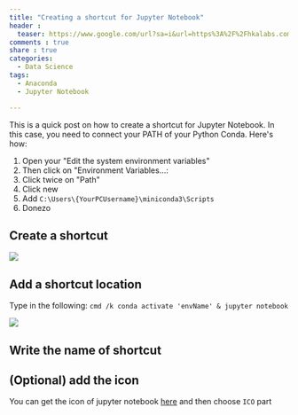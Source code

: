 ```yaml
---
title: "Creating a shortcut for Jupyter Notebook"
header :
  teaser: https://www.google.com/url?sa=i&url=https%3A%2F%2Fhkalabs.com%2Fmengintegrasikan-r-dengan-jupyter-notebook%2F&psig=AOvVaw1CIQL8kTNAQVg5rFyTXmdK&ust=1704372370067000&source=images&cd=vfe&opi=89978449&ved=0CBIQjRxqFwoTCPD-_YCgwYMDFQAAAAAdAAAAABAI
comments : true
share : true
categories:
  - Data Science
tags:
  - Anaconda
  - Jupyter Notebook

---
```


This is a quick post on how to create a shortcut for Jupyter Notebook. In this case, you need to connect your PATH of your Python Conda. Here's how:

1. Open your "Edit the system environment variables"
2. Then click on "Environment Variables...:
3. Click twice on "Path"
4. Click new
5. Add `C:\Users\{YourPCUsername}\miniconda3\Scripts`
6. Donezo

## Create a shortcut

![](https://i.ibb.co/hFjQ21Q/2024-01-03-19-35-25-Whats-App.jpg)

## Add a shortcut location

Type in the following: `cmd /k conda activate 'envName' & jupyter notebook`

![](https://i.ibb.co/tmj91s3/2024-01-03-19-39-36-Create-Shortcut.png)

## Write the name of shortcut

## (Optional) add the icon

You can get the icon of jupyter notebook [here](https://icon-icons.com/icon/jupyter-app/161280) and then choose `ICO` part


